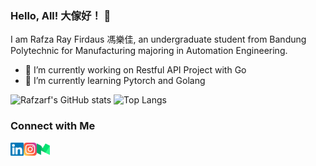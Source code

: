### Hello, All!  大傢好！ 👋

I am Rafza Ray Firdaus 馮樂佳, an undergraduate student from Bandung Polytechnic for Manufacturing majoring in Automation Engineering. 

- 🔭 I’m currently working on Restful API Project with Go
- 🌱 I’m currently learning Pytorch and Golang


![Rafzarf's GitHub stats](https://github-readme-stats.vercel.app/api?username=rafzarf&show_icons=true&theme=radical)
![Top Langs](https://github-readme-stats.vercel.app/api/top-langs/?username=rafzarf&layout=compact&theme=radical)

### Connect with Me 
<a href="https://www.linkedin.com/in/rafzarf/"><img align="left" src="https://raw.githubusercontent.com/rafzarf/rafzarf/main/images/linkedin.svg" alt="Rafza RF | LinkedIn" width="21px"/></a>
<a href="https://instagram.com/rrayfirdauss"><img align="left" src="https://raw.githubusercontent.com/rafzarf/rafzarf/main/images/instagram.svg" alt="Rafza RF | Instagram" width="21px"/></a>
<a href="https://rafzarf.medium.com/"><img align="left" src="https://raw.githubusercontent.com/rafzarf/rafzarf/main/images/medium.svg" alt="Rafza RF | Medium" width="21px"/></a>
</br>

<!--
**rafzarf/rafzarf** is a ✨ _special_ ✨ repository because its `README.md` (this file) appears on your GitHub profile.

Here are some ideas to get you started:






- 🔭 I’m currently working on ...
- 🌱 I’m currently learning ...
- 👯 I’m looking to collaborate on ...
- 🤔 I’m looking for help with ...
- 💬 Ask me about ...
- 📫 How to reach me: ...
- 😄 Pronouns: ...
- ⚡ Fun fact: ...
-->
